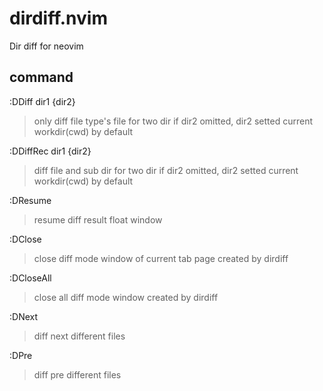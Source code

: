 # dirdiff.nvim
Dir diff for neovim

## command
:DDiff dir1 {dir2}
> only diff file type's file for two dir
> if dir2 omitted, dir2 setted current workdir(cwd) by default

:DDiffRec dir1 {dir2}
> diff file and sub dir for two dir
> if dir2 omitted, dir2 setted current workdir(cwd) by default

:DResume
> resume diff result float window

:DClose
> close diff mode window of current tab page created by dirdiff

:DCloseAll
> close all diff mode window created by dirdiff

:DNext
> diff next different files

:DPre
> diff pre different files

